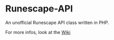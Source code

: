Runescape-API
=============

An unofficial Runescape API class written in PHP.

For more infos, look at the <a href="https://github.com/ArminSupuk/Runescape-API/wiki">Wiki</a>
